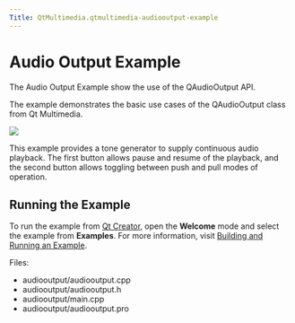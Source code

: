 ```yaml
---
Title: QtMultimedia.qtmultimedia-audiooutput-example
---
```

        
Audio Output Example
====================

<span class="subtitle"></span>
<span id="details"></span>
The Audio Output Example show the use of the QAudioOutput API.

The example demonstrates the basic use cases of the QAudioOutput class from Qt Multimedia.

![](https://developer.ubuntu.com/static/devportal_uploaded/329ea3d3-7ec0-475d-9538-d9c98632cf4d-api/apps/qml/sdk-14.10/qtmultimedia-audiooutput-example/images/audiooutput-example.png)

This example provides a tone generator to supply continuous audio playback. The first button allows pause and resume of the playback, and the second button allows toggling between push and pull modes of operation.

<span id="running-the-example"></span>
Running the Example
-------------------

To run the example from [Qt Creator](../../../../scopes/cpp/sdk-14.10/U1db.Index.md), open the **Welcome** mode and select the example from **Examples**. For more information, visit [Building and Running an Example](http://qt-project.org/doc/qtcreator/creator-build-example-application.html).

Files:

-   audiooutput/audiooutput.cpp
-   audiooutput/audiooutput.h
-   audiooutput/main.cpp
-   audiooutput/audiooutput.pro

